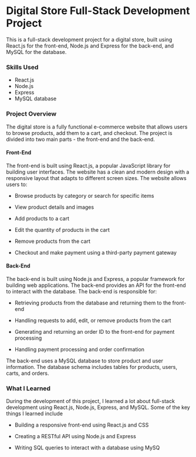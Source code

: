 <!DOCTYPE html>
<html lang="en">
<head>
    <meta charset="UTF-8">
    <meta http-equiv="X-UA-Compatible" content="IE=edge">
    <meta name="viewport" content="width=device-width, initial-scale=1.0">
</head>
<body>

<h1>Digital Store Full-Stack Development Project</h1>
<p>This is a full-stack development project for a digital store, built using React.js for the front-end, Node.js and Express for the back-end, and MySQL for the database.</p>
<h3>Skills Used</h3>
<ul>
<li>
React.js
</li>
<li>
Node.js
</li>
<li>
Express
</li>
<li>
MySQL database
</li>
</ul>
<h3>Project Overview</h3>
<p>The digital store is a fully functional e-commerce website that allows users to browse products, add them to a cart, and checkout. The project is divided into two main parts - the front-end and the back-end.</p>

<h4>Front-End</h4>
<p>The front-end is built using React.js, a popular JavaScript library for building user interfaces. The website has a clean and modern design with a responsive layout that adapts to different screen sizes. The website allows users to:</p>
<ul><li><p>Browse products by category or search for specific items</p></li>
<li><p>View product details and images</p></li>
<li><p>Add products to a cart</p></li>
<li><p>Edit the quantity of products in the cart</p></li>
<li><p>Remove products from the cart</p></li>
<li><p>Checkout and make payment using a third-party payment gateway</p></li>
</ul>
<h4>Back-End</h4>
<p>The back-end is built using Node.js and Express, a popular framework for building web applications. The back-end provides an API for the front-end to interact with the database. The back-end is responsible for:</p>
<ul>
<li><p>Retrieving products from the database and returning them to the front-end</p></li>
<li><p>Handling requests to add, edit, or remove products from the cart</p></li>
<li><p>Generating and returning an order ID to the front-end for payment processing</p></li>
<li><p>Handling payment processing and order confirmation</p></li>
</ul>
<p>The back-end uses a MySQL database to store product and user information. The database schema includes tables for products, users, carts, and orders.</p>

<h3>What I Learned</h3>
<p>During the development of this project, I learned a lot about full-stack development using React.js, Node.js, Express, and MySQL. Some of the key things I learned include</p>
<ul>
<li><p>Building a responsive front-end using React.js and CSS</p></li>
<li><p>Creating a RESTful API using Node.js and Express</p></li>
<li><p>Writing SQL queries to interact with a database using MySQ</p></li>
</ul>    
    
</body>
</html>
